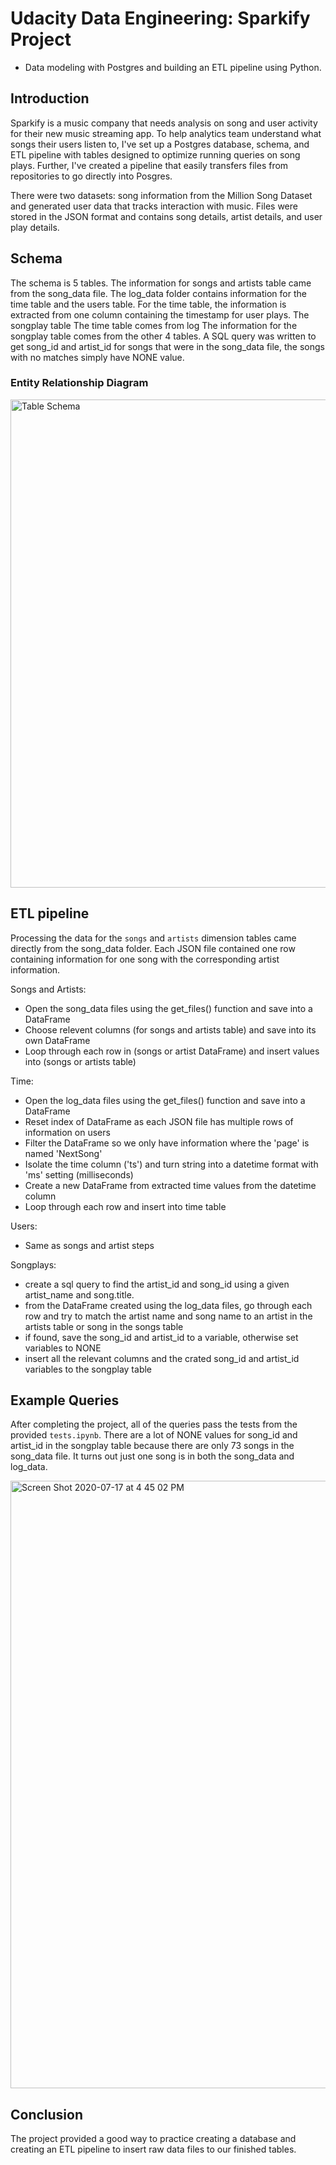 # Udacity Data Engineering: Sparkify Project

- Data modeling with Postgres and building an ETL pipeline using Python. 


## Introduction

Sparkify is a music company that needs analysis on song and user activity for their new music streaming app. To help analytics team understand what songs their users listen to, I've set up a Postgres database, schema, and ETL pipeline with tables designed to optimize running queries on song plays. Further, I've created a pipeline that easily transfers files from repositories to go directly into Posgres.

There were two datasets: song information from the Million Song Dataset and generated user data that tracks interaction with music. Files were stored in the JSON format and contains song details, artist details, and user play details.


## Schema
The schema is 5 tables. The information for songs and artists table came from the 
song_data file. The log_data folder contains information for the time table and the users table. For the time table, the information is extracted from one column containing the timestamp for user plays. The songplay table 
The time table comes from log The information for the songplay table comes from the other 4 tables. A SQL query was written to get song_id and artist_id for songs that were in the song_data file, the songs with no matches simply have NONE value. 

### Entity Relationship Diagram

<img width="781" alt="Table Schema" src="https://user-images.githubusercontent.com/53429726/94280085-fd2c6880-ff1a-11ea-86e8-8e62dbc5ea1b.png">



## ETL pipeline

Processing the data for the `songs` and `artists` dimension tables came directly from the song_data folder. Each JSON file contained one row containing information for one song with the corresponding artist information. 

Songs and Artists:
- Open the song_data files using the get_files() function and save into a DataFrame
- Choose relevent columns (for songs and artists table) and save into its own DataFrame
- Loop through each row in (songs or artist DataFrame) and insert values into (songs or artists table)

Time:
- Open the log_data files using the get_files() function and save into a DataFrame
- Reset index of DataFrame as each JSON file has multiple rows of information on users
- Filter the DataFrame so we only have information where the 'page' is named 'NextSong'
- Isolate the time column ('ts') and turn string into a datetime format with 'ms' setting (milliseconds)
- Create a new DataFrame from extracted time values from the datetime column
- Loop through each row and insert into time table

Users:
- Same as songs and artist steps

Songplays:
- create a sql query to find the artist_id and song_id using a given artist_name and song.title.
- from the DataFrame created using the log_data files, go through each row and try to match the artist name and song name to an artist in the artists table or song in the songs table
- if found, save the song_id and artist_id to a variable, otherwise set variables to NONE
- insert all the relevant columns and the crated song_id and artist_id variables to the songplay table


## Example Queries
After completing the project, all of the queries pass the tests from the provided `tests.ipynb`. There are a lot of NONE values for song_id and artist_id in the songplay table because there are only 73 songs in the song_data file. It turns out just one song is in both the song_data and log_data.


<img width="972" alt="Screen Shot 2020-07-17 at 4 45 02 PM" src="https://user-images.githubusercontent.com/53429726/94289298-85fcd180-ff26-11ea-90e6-44c15ba176b9.png">


## Conclusion
The project provided a good way to practice creating a database and creating an ETL pipeline to insert raw data files to our finished tables.